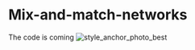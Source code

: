 # Mix-and-match-networks

The code is coming 
![style_anchor_photo_best](https://user-images.githubusercontent.com/16056485/38043729-39d56336-32b8-11e8-8fdb-123838e778bb.png)

